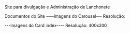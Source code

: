 Site para divulgação e Administração de Lanchonete

Documentos do Site
----imagens do Carousel---
Resolução: 

---Imagens do Card index----
Resolução: 400x300
